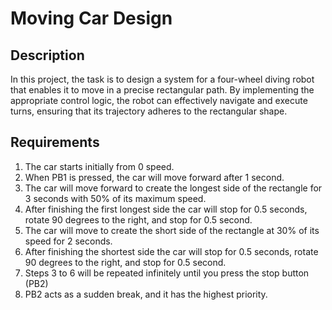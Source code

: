 # Moving Car Design

## Description

In this project, the task is to design a system for a four-wheel diving robot that enables it to move in a precise rectangular path. By implementing the appropriate control logic, the robot can effectively navigate and execute turns, ensuring that its trajectory adheres to the rectangular shape.

## Requirements

1. The car starts initially from 0 speed.
2. When PB1 is pressed, the car will move forward after 1 second.
3. The car will move forward to create the longest side of the rectangle for 3 seconds with 50% of its maximum speed.
4. After finishing the first longest side the car will stop for 0.5 seconds, rotate 90 degrees to the right, and stop for 0.5 second.
5. The car will move to create the short side of the rectangle at 30% of its speed for 2 seconds.
6. After finishing the shortest side the car will stop for 0.5 seconds, rotate 90 degrees to the right, and stop for 0.5 second.
7. Steps 3 to 6 will be repeated infinitely until you press the stop button (PB2)
8. PB2 acts as a sudden break, and it has the highest priority.

